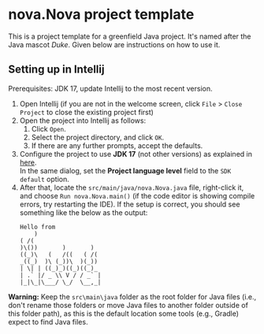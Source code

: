 # nova.Nova project template

This is a project template for a greenfield Java project. It's named after the Java mascot _Duke_. Given below are instructions on how to use it.

## Setting up in Intellij

Prerequisites: JDK 17, update Intellij to the most recent version.

1. Open Intellij (if you are not in the welcome screen, click `File` > `Close Project` to close the existing project first)
1. Open the project into Intellij as follows:
   1. Click `Open`.
   1. Select the project directory, and click `OK`.
   1. If there are any further prompts, accept the defaults.
1. Configure the project to use **JDK 17** (not other versions) as explained in [here](https://www.jetbrains.com/help/idea/sdk.html#set-up-jdk).<br>
   In the same dialog, set the **Project language level** field to the `SDK default` option.
1. After that, locate the `src/main/java/nova.Nova.java` file, right-click it, and choose `Run nova.Nova.main()` (if the code editor is showing compile errors, try restarting the IDE). If the setup is correct, you should see something like the below as the output:
   ```
   Hello from
       )                   
   ( /(                   
   )\())       )       )  
   ((_)\   (   /((   ( /(  
   _((_)  )\ (_))\  )(_))
   | \| | ((_)_)((_)((_)_  
   | .` |/ _ \\ V / / _` |
   |_|\_|\___/ \_/  \__,_|

   ```

**Warning:** Keep the `src\main\java` folder as the root folder for Java files (i.e., don't rename those folders or move Java files to another folder outside of this folder path), as this is the default location some tools (e.g., Gradle) expect to find Java files.
